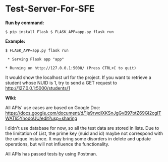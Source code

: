 # Test-Server-For-SFE

**Run by command:**

`$ pip install Flask
$ FLASK_APP=app.py flask run`

**Example:**

`$ FLASK_APP=app.py flask run`

` * Serving Flask app "app"`

 `* Running on http://127.0.0.1:5000/ (Press CTRL+C to quit)
`

It would show the localhost url for the project. 
If you want to retrieve a student whose NUID is 1, try to send a GET request to http://127.0.0.1:5000/students/1 

**Wiki:**

All APIs' use cases are based on Google Doc:
https://docs.google.com/document/d/1js9rwdIXKSnJgGvB97btZ69GI2cgITWATli5YnodoUU/edit?usp=sharing

I didn't use database for now, so all the test data are stored in lists.
Due to the limitation of List, the prime key (nuid and id) maybe not correspond with the unique instance.
It may bring some disorders in delete and update operations, but will not influence the functionality.

All APIs has passed tests by using Postman.
